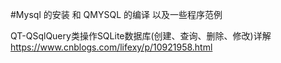 #Mysql 的安装 和 QMYSQL 的编译 以及一些程序范例

QT-QSqlQuery类操作SQLite数据库(创建、查询、删除、修改)详解
https://www.cnblogs.com/lifexy/p/10921958.html
